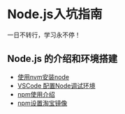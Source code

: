 # Node.js入坑指南

一日不转行，学习永不停！

## Node.js 的介绍和环境搭建
- [使用nvm安装node](http://blog.langpz.com/2017/12/26/nvm%E7%AE%A1%E7%90%86node-js%E7%89%88%E6%9C%AC%EF%BC%88Windows%E7%B3%BB%E7%BB%9F%EF%BC%89/)
-  [VSCode 配置Node调试环境](http://blog.langpz.com/2018/01/05/VSCode-%E9%85%8D%E7%BD%AENode%E8%B0%83%E8%AF%95%E7%8E%AF%E5%A2%83/)
- [npm使用介绍](http://blog.langpz.com/2017/12/20/npm%E4%BD%BF%E7%94%A8%E4%BB%8B%E7%BB%8D/)
- [npm设置淘宝镜像](http://blog.langpz.com/2017/12/15/npm%E8%AE%BE%E7%BD%AE%E6%B7%98%E5%AE%9D%E9%95%9C%E5%83%8F/)